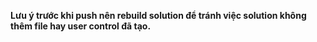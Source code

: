 **Lưu ý trước khi push nên rebuild solution để tránh việc solution không thêm file hay user control đã tạo.**
